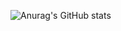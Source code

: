 ![Anurag's GitHub stats](https://github-readme-stats.vercel.app/api?username=wallebus&show_icons=true&theme=tokyonight&count_publick=true&repo=Threejs-display)

